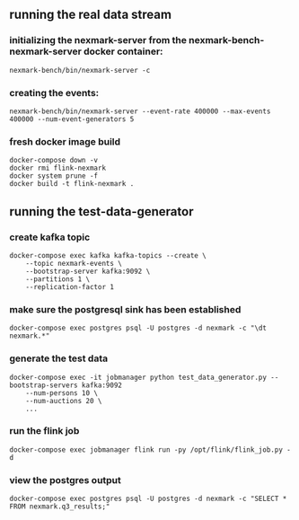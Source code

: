 ## running the real data stream

### initializing the nexmark-server from the nexmark-bench-nexmark-server docker container:
```
nexmark-bench/bin/nexmark-server -c
```

### creating the events:
```
nexmark-bench/bin/nexmark-server --event-rate 400000 --max-events 400000 --num-event-generators 5
```

### fresh docker image build
```
docker-compose down -v
docker rmi flink-nexmark
docker system prune -f
docker build -t flink-nexmark .
```

## running the test-data-generator

### create kafka topic
```
docker-compose exec kafka kafka-topics --create \
    --topic nexmark-events \
    --bootstrap-server kafka:9092 \
    --partitions 1 \
    --replication-factor 1
```

### make sure the postgresql sink has been established
```
docker-compose exec postgres psql -U postgres -d nexmark -c "\dt nexmark.*"
```

### generate the test data
```
docker-compose exec -it jobmanager python test_data_generator.py --bootstrap-servers kafka:9092
    --num-persons 10 \
    --num-auctions 20 \
    ...
```

### run the flink job
```
docker-compose exec jobmanager flink run -py /opt/flink/flink_job.py -d
```

### view the postgres output
```
docker-compose exec postgres psql -U postgres -d nexmark -c "SELECT * FROM nexmark.q3_results;"
```
